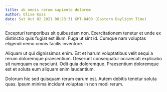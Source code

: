 ```yaml
---
title: ab omnis rerum sapiente dolorem
author: Olive Koss
date: Sat Oct 02 2021 08:23:31 GMT-0400 (Eastern Daylight Time)
---
```

Excepturi temporibus sit quibusdam non. Exercitationem tenetur et unde ex distinctio quis fugiat est illum. Fuga ut sint id. Cumque nam voluptas eligendi nemo omnis facilis inventore.

 Aliquam ut qui dignissimos enim. Est et harum voluptatibus velit sequi a rerum doloremque praesentium. Deserunt consequatur occaecati explicabo sit numquam ea nesciunt. Odit quia doloremque. Praesentium doloremque est et soluta eum aliquam enim laudantium.

 Dolorum hic sed quisquam rerum earum est. Autem debitis tenetur soluta quas. Ipsum minima incidunt voluptas in non modi rerum.